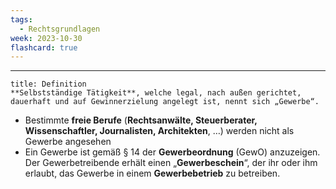 ```yaml
---
tags:
  - Rechtsgrundlagen
week: 2023-10-30
flashcard: true
---
```

***

```ad-important
title: Definition
**Selbstständige Tätigkeit**, welche legal, nach außen gerichtet, dauerhaft und auf Gewinnerzielung angelegt ist, nennt sich „Gewerbe“.
```

- Bestimmte **freie Berufe** (**Rechtsanwälte, Steuerberater, Wissenschaftler, Journalisten, Architekten**, …) werden nicht als Gewerbe angesehen
- Ein Gewerbe ist gemäß § 14 der **Gewerbeordnung** (GewO) anzuzeigen. Der Gewerbetreibende erhält einen „**Gewerbeschein**“, der ihr oder ihm erlaubt, das Gewerbe in einem **Gewerbebetrieb** zu betreiben.
